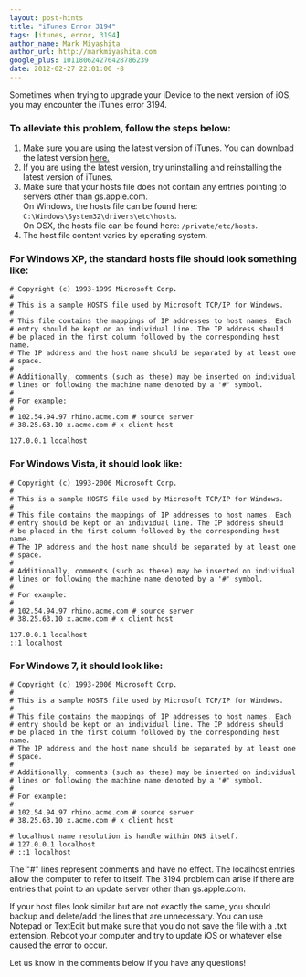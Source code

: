 ```yaml
---
layout: post-hints
title: "iTunes Error 3194"
tags: [itunes, error, 3194]
author_name: Mark Miyashita
author_url: http://markmiyashita.com
google_plus: 101180624276428786239
date: 2012-02-27 22:01:00 -8
---
```


Sometimes when trying to upgrade your iDevice to the next version of iOS, you may encounter the iTunes error 3194. 

### To alleviate this problem, follow the steps below:

1. Make sure you are using the latest version of iTunes. You can download the latest version <a href="http://www.apple.com/itunes/download/">here.</a>
2. If you are using the latest version, try uninstalling and reinstalling the latest version of iTunes.
3. Make sure that your hosts file does not contain any entries pointing to servers other than gs.apple.com.<br>
On Windows, the hosts file can be found here: `C:\Windows\System32\drivers\etc\hosts`.<br>
On OSX, the hosts file can be found here: `/private/etc/hosts`.
4. The host file content varies by operating system.

### For Windows XP, the standard hosts file should look something like:

	# Copyright (c) 1993-1999 Microsoft Corp.
	#
	# This is a sample HOSTS file used by Microsoft TCP/IP for Windows.
	#
	# This file contains the mappings of IP addresses to host names. Each
	# entry should be kept on an individual line. The IP address should
	# be placed in the first column followed by the corresponding host name.
	# The IP address and the host name should be separated by at least one
	# space.
	#
	# Additionally, comments (such as these) may be inserted on individual
	# lines or following the machine name denoted by a '#' symbol.
	#
	# For example:
	#
	# 102.54.94.97 rhino.acme.com # source server
	# 38.25.63.10 x.acme.com # x client host

	127.0.0.1 localhost

### For Windows Vista, it should look like:

	# Copyright (c) 1993-2006 Microsoft Corp.
	#
	# This is a sample HOSTS file used by Microsoft TCP/IP for Windows.
	#
	# This file contains the mappings of IP addresses to host names. Each
	# entry should be kept on an individual line. The IP address should
	# be placed in the first column followed by the corresponding host name.
	# The IP address and the host name should be separated by at least one
	# space.
	#
	# Additionally, comments (such as these) may be inserted on individual
	# lines or following the machine name denoted by a '#' symbol.
	#
	# For example:
	#
	# 102.54.94.97 rhino.acme.com # source server
	# 38.25.63.10 x.acme.com # x client host

	127.0.0.1 localhost
	::1 localhost

### For Windows 7, it should look like:

	# Copyright (c) 1993-2006 Microsoft Corp.
	#
	# This is a sample HOSTS file used by Microsoft TCP/IP for Windows.
	#
	# This file contains the mappings of IP addresses to host names. Each
	# entry should be kept on an individual line. The IP address should
	# be placed in the first column followed by the corresponding host name.
	# The IP address and the host name should be separated by at least one
	# space.
	#
	# Additionally, comments (such as these) may be inserted on individual
	# lines or following the machine name denoted by a '#' symbol.
	#
	# For example:
	#
	# 102.54.94.97 rhino.acme.com # source server
	# 38.25.63.10 x.acme.com # x client host

	# localhost name resolution is handle within DNS itself.
	# 127.0.0.1 localhost
	# ::1 localhost

The "#" lines represent comments and have no effect. The localhost entries allow the computer to refer to itself. The 3194 problem can arise if there are entries that point to an update server other than gs.apple.com.

If your host files look similar but are not exactly the same, you should backup and delete/add the lines that are unnecessary. You can use Notepad or TextEdit but make sure that you do not save the file with a .txt extension. Reboot your computer and try to update iOS or whatever else caused the error to occur.

Let us know in the comments below if you have any questions!
